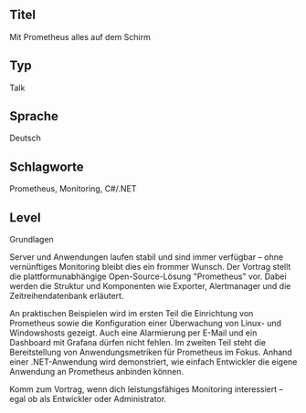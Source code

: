 ## Titel
Mit Prometheus alles auf dem Schirm

## Typ
Talk

## Sprache
Deutsch

## Schlagworte
Prometheus, Monitoring, C#/.NET

## Level
Grundlagen

Server und Anwendungen laufen stabil und sind immer verfügbar – ohne vernünftiges Monitoring bleibt dies ein frommer Wunsch. Der Vortrag stellt die plattformunabhängige Open-Source-Lösung "Prometheus" vor. Dabei werden die Struktur und Komponenten wie Exporter, Alertmanager und die Zeitreihendatenbank erläutert.

An praktischen Beispielen wird im ersten Teil die Einrichtung von Prometheus sowie die Konfiguration einer Überwachung von Linux- und Windowshosts gezeigt. Auch eine Alarmierung per E-Mail und ein Dashboard mit Grafana dürfen nicht fehlen. Im zweiten Teil steht die Bereitstellung von Anwendungsmetriken für Prometheus im Fokus. Anhand einer .NET-Anwendung wird demonstriert, wie einfach Entwickler die eigene Anwendung an Prometheus anbinden können.

Komm zum Vortrag, wenn dich leistungsfähiges Monitoring interessiert – egal ob als Entwickler oder Administrator.